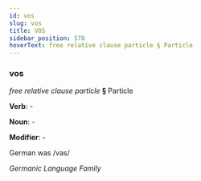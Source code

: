 ```yaml
---
id: vos
slug: vos
title: VOS
sidebar_position: 578
hoverText: free relative clause particle § Particle
---
```


### vos

*free relative clause particle* **§** Particle

**Verb**: -

**Noun**: -

**Modifier**: -

German was /vas/

*Germanic Language Family*